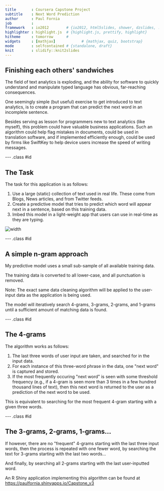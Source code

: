 ```yaml
---
title       : Coursera Capstone Project
subtitle    : Next Word Prediction
author      : Paul Fornia
job         : 
framework   : io2012        # {io2012, html5slides, shower, dzslides, ...}
highlighter : highlight.js  # {highlight.js, prettify, highlight}
hitheme     : tomorrow      # 
widgets     : [mathjax]            # {mathjax, quiz, bootstrap}
mode        : selfcontained # {standalone, draft}
knit        : slidify::knit2slides
---
```


## Finishing each others' sandwiches
    
The field of text analytics is exploding, and the ability for software to quickly understand and manipulate typed language has obvious, far-reaching consequences.
    
One seemingly simple (but useful) exercise to get introduced to text analytics, is to create a program that can predict the next word in an incomplete sentence.

Besides serving as lesson for programmers new to text analytics (like myself), this problem could have valuable business applications. Such an algorithm could help flag mistakes in documents, could be used in translation software, and if implemented efficiently enough, could be used by firms like SwiftKey to help device users increase the speed of writing messages.

--- .class #id 

## The Task

The task for this application is as follows:

1. Use a large (static) collection of text used in real life. These come from Blogs, News articles, and from Twitter feeds.
2. Create a predictive model that tries to predict which word will appear next in a sentence, based on this training data.
3. Imbed this model in a light-weight app that users can use in real-time as they are typing.

![width](Capture.png)

--- .class #id 

## A simple n-gram approach

My predictive model uses a small sub-sample of all available training data. 

The training data is converted to all lower-case, and all punctuation is removed.

Note: The exact same data cleaning algorithm will be applied to the user-input data as the application is being used.

The model will iteratively search 4-grams, 3-grams, 2-grams, and 1-grams until a sufficient amount of matching data is found.

--- .class #id 

## The 4-grams

The algorithm works as follows:

1. The last three words of user input are taken, and searched for in the input data.
2. For each instance of this three-word phrase in the data, one "next word" is captured and stored.
3. If the most frequently occuring "next word" is seen with some threshold frequency (e.g., if a 4-gram is seen more than 3 times in a few hundred thousand lines of text), then this next word is returned to the user as a prediction of the next word to be used.

This is equivalent to searching for the most frequent 4-gram starting with a given three words.

--- .class #id 

## The 3-grams, 2-grams, 1-grams...

If however, there are no "frequent" 4-grams starting with the last three input words, then the process is repeated with one fewer word, by searching the text for 3-grams starting with the last two words... 

And finally, by searching all 2-grams starting with the last user-inputted word.

An R Shiny application implementing this algorithm can be found at 
<https://paulfornia.shinyapps.io/Capstone_v3>
